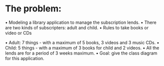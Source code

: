 # The problem:
• Modeling a library application to manage the subscription
lends.
• There are two kinds of subscripters: adult and child.
• Rules to take books or video or CDs

• Adult: 7 things - with a maximum of 5 books, 3 videos and 3
music CDs.
• Child: 5 things - with a maximum of 3 books for child and 2
videos.
• All the lends are for a period of 3 weeks maximum.
• Goal: give the class diagram for this application.